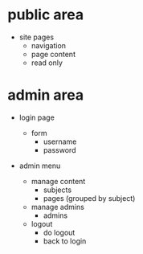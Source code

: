 # public area
- site pages
  - navigation
  - page content
  - read only

# admin area
- login page
  - form
    - username
    - password

- admin menu
  - manage content
    - subjects
    - pages (grouped by subject)
  - manage admins
    - admins
  - logout
    - do logout
    - back to login